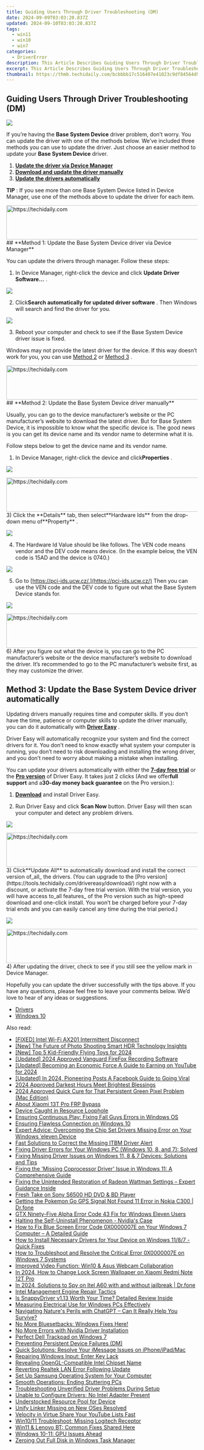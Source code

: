 ```yaml
---
title: Guiding Users Through Driver Troubleshooting (DM)
date: 2024-09-09T03:03:20.837Z
updated: 2024-09-10T03:03:20.837Z
tags:
  - win11
  - win10
  - win7
categories:
  - DriverError
description: This Article Describes Guiding Users Through Driver Troubleshooting (DM)
excerpt: This Article Describes Guiding Users Through Driver Troubleshooting (DM)
thumbnail: https://thmb.techidaily.com/bcbbbb17c516407e41023c9df84564d9e208249f4419e84badf29d91094b0794.jpg
---
```


## Guiding Users Through Driver Troubleshooting (DM)

![](https://images.drivereasy.com/wp-content/uploads/2018/10/img_5bc841ae5e80d.jpg)

 If you’re having the **Base System Device** driver problem, don’t worry. You can update the driver with one of the methods below. We’ve included three methods you can use to update the driver. Just choose an easier method to update your **Base System Device** driver.

1. [**Update the driver via Device Manager**](https://dhgate.sjv.io/5g6yb2)
2. [**Download and update the driver manually**](https://aofit.pxf.io/mmjyxq)
3. [**Update the drivers automatically**](https://modlily.sjv.io/aw92wr)

**TIP** : If you see more than one Base System Device listed in Device Manager, use one of the methods above to update the driver for each item.

<!-- affiliate ads begin -->
<a href="https://aidotcom.pxf.io/c/5597632/2134502/19576" target="_top" id="2134502">
  <img src="//a.impactradius-go.com/display-ad/19576-2134502" border="0" alt="https://techidaily.com" width="672" height="90"/>
</a>
<img height="0" width="0" src="https://aidotcom.pxf.io/i/5597632/2134502/19576" style="position:absolute;visibility:hidden;" border="0" />
<!-- affiliate ads end -->
## **Method 1: Update the Base System Device driver via Device Manager**

You can update the drivers through manager. Follow these steps:

 1) In Device Manager, right-click the device and click **Update Driver Software…** .

![](https://images.drivereasy.com/wp-content/uploads/2016/07/img_5785bfb8e5d3d.png)

 2) Click**Search automatically for updated driver software** . Then Windows will search and find the driver for you.

![](https://images.drivereasy.com/wp-content/uploads/2016/07/img_5785bff7052c4.png)

 3) Reboot your computer and check to see if the Base System Device driver issue is fixed.

 Windows may not provide the latest driver for the device. If this way doesn’t work for you, you can use [Method 2](https://zebaoaffiliateprogram.pxf.io/xkwqe1) or [Method 3](https://printrendy.pxf.io/xyboy5) .

<!-- affiliate ads begin -->
<a href="https://unicoeye.pxf.io/c/5597632/2134223/18498" target="_top" id="2134223">
  <img src="//a.impactradius-go.com/display-ad/18498-2134223" border="0" alt="https://techidaily.com" width="728" height="90"/>
</a>
<img height="0" width="0" src="https://unicoeye.pxf.io/i/5597632/2134223/18498" style="position:absolute;visibility:hidden;" border="0" />
<!-- affiliate ads end -->
## **Method 2: Update the Base System Device driver manually**

 Usually, you can go to the device manufacturer’s website or the PC manufacturer’s website to download the latest driver. But for Base System Device, it is impossible to know what the specific device is. The good news is you can get its device name and its vendor name to determine what it is.

 Follow steps below to get the device name and its vendor name.

 1) In Device Manager, right-click the device and click**Properties** .

![](https://images.drivereasy.com/wp-content/uploads/2016/07/img_5785dc645de0d.png)

<!-- affiliate ads begin -->
<a href="https://zebaoaffiliateprogram.pxf.io/c/5597632/2137972/21526" target="_top" id="2137972">
  <img src="//a.impactradius-go.com/display-ad/21526-2137972" border="0" alt="https://techidaily.com" width="728" height="90"/>
</a>
<img height="0" width="0" src="https://zebaoaffiliateprogram.pxf.io/i/5597632/2137972/21526" style="position:absolute;visibility:hidden;" border="0" />
<!-- affiliate ads end -->
 3) Click the **Details** tab, then select**Hardware Ids** from the drop-down menu of**Property** .

![](https://images.drivereasy.com/wp-content/uploads/2016/07/img_5785de836c928.png)

 4) The Hardware Id Value should be like follows. The VEN code means vendor and the DEV code means device. (In the example below, the VEN code is 15AD and the device is 0740.)

![](https://images.drivereasy.com/wp-content/uploads/2016/07/img_5785df1376590.png)

 5) Go to [https://pci-ids.ucw.cz/.](https://pci-ids.ucw.cz/) Then you can use the VEN code and the DEV code to figure out what the Base System Device stands for.

![](https://images.drivereasy.com/wp-content/uploads/2018/07/img_5b56e54a4e7b7.jpg)

<!-- affiliate ads begin -->
<a href="https://ursime.pxf.io/c/5597632/2136536/16384" target="_top" id="2136536">
  <img src="//a.impactradius-go.com/display-ad/16384-2136536" border="0" alt="https://techidaily.com" width="728" height="90"/>
</a>
<img height="0" width="0" src="https://ursime.pxf.io/i/5597632/2136536/16384" style="position:absolute;visibility:hidden;" border="0" />
<!-- affiliate ads end -->
 6) After you figure out what the device is, you can go to the PC manufacturer’s website or the device manufacturer’s website to download the driver. It’s recommended to go to the PC manufacturer’s website first, as they may customize the driver.

## **Method 3: Update the Base System Device driver automatically**

 Updating drivers manually requires time and computer skills. If you don’t have the time, patience or computer skills to update the driver manually, you can do it automatically with **[Driver Easy](https://tools.techidaily.com/drivereasy/download/)**  .

 Driver Easy will automatically recognize your system and find the correct drivers for it. You don’t need to know exactly what system your computer is running, you don’t need to risk downloading and installing the wrong driver, and you don’t need to worry about making a mistake when installing.

 You can update your drivers automatically with either the **[7-day free trial](https://tools.techidaily.com/drivereasy/download/)**  or the **[Pro version](https://tools.techidaily.com/drivereasy/download/)**  of Driver Easy. It takes just 2 clicks (And we offer**full support** and a**30-day money back guarantee** on the Pro version.):

 1) **[Download](https://tools.techidaily.com/drivereasy/download/)**   and install Driver Easy.

 2) Run Driver Easy and click **Scan Now**   button. Driver Easy will then scan your computer and detect any problem drivers.

![](https://www.drivereasy.com/wp-content/uploads/2018/12/scan-1200x840.jpg)

<!-- affiliate ads begin -->
<a href="https://ephamedtechinc.pxf.io/c/5597632/2120864/26400?prodsku=Mercury" target="_top" id="2120864">
  <img src="//a.impactradius-go.com/display-ad/26400-2120864" border="0" alt="https://techidaily.com" width="728" height="90"/>
</a>
<img height="0" width="0" src="https://ephamedtechinc.pxf.io/i/5597632/2120864/26400?prodsku=Mercury" style="position:absolute;visibility:hidden;" border="0" />
<!-- affiliate ads end -->
 3) Click**Update All** to automatically download and install the correct version of_all_ the drivers.  
 (You can upgrade to the [Pro version](https://tools.techidaily.com/drivereasy/download/) right now with a discount, or activate the 7-day free trial version. With the trial version, you will have access to_all features_ of the Pro version such as high-speed download and one-click install. You won’t be charged before your 7-day trial ends and you can easily cancel any time during the trial period.)

![](https://www.drivereasy.com/wp-content/uploads/2021/04/graphic-chipset.jpg)

<!-- affiliate ads begin -->
<a href="https://appsumo.8odi.net/c/5597632/2118311/7443" target="_top" id="2118311">
  <img src="//a.impactradius-go.com/display-ad/7443-2118311" border="0" alt="https://techidaily.com" width="728" height="90"/>
</a>
<img height="0" width="0" src="https://appsumo.8odi.net/i/5597632/2118311/7443" style="position:absolute;visibility:hidden;" border="0" />
<!-- affiliate ads end -->
 4) After updating the driver, check to see if you still see the yellow mark in Device Manager.

 Hopefully you can update the driver successfully with the tips above. If you have any questions, please feel free to leave your comments below. We’d love to hear of any ideas or suggestions.

* [Drivers](https://tools.techidaily.com/drivereasy/download/)
* [Windows 10](https://tools.techidaily.com/drivereasy/download/)

<ins class="adsbygoogle"
     style="display:block"
     data-ad-format="autorelaxed"
     data-ad-client="ca-pub-7571918770474297"
     data-ad-slot="1223367746"></ins>



<ins class="adsbygoogle"
     style="display:block"
     data-ad-client="ca-pub-7571918770474297"
     data-ad-slot="8358498916"
     data-ad-format="auto"
     data-full-width-responsive="true"></ins>



<span class="atpl-alsoreadstyle">Also read:</span>
<div><ul>
<li><a href="https://driver-error.techidaily.com/fixed-intel-wi-fi-ax201-intermittent-disconnect/"><u>[FIXED] Intel Wi-Fi AX201 Intermittent Disconnect</u></a></li>
<li><a href="https://some-guidance.techidaily.com/new-the-future-of-photo-shooting-smart-hdr-technology-insights/"><u>[New] The Future of Photo Shooting Smart HDR Technology Insights</u></a></li>
<li><a href="https://fox-http.techidaily.com/new-top-5-kid-friendly-flying-toys-for-2024/"><u>[New] Top 5 Kid-Friendly Flying Toys for 2024</u></a></li>
<li><a href="https://screen-recording.techidaily.com/updated-2024-approved-vanguard-firefox-recording-software/"><u>[Updated] 2024 Approved Vanguard FireFox Recording Software</u></a></li>
<li><a href="https://youtube-sure.techidaily.com/ed-becoming-an-economic-force-a-guide-to-earning-on-youtube-for-2024/"><u>[Updated] Becoming an Economic Force A Guide to Earning on YouTube for 2024</u></a></li>
<li><a href="https://facebook-videos.techidaily.com/updated-in-2024-pioneering-posts-a-facebook-guide-to-going-viral/"><u>[Updated] In 2024, Pioneering Posts A Facebook Guide to Going Viral</u></a></li>
<li><a href="https://fox-cloud.techidaily.com/2024-approved-darkest-hours-meet-brightest-blessings/"><u>2024 Approved Darkest Hours Meet Brightest Blessings</u></a></li>
<li><a href="https://youtube-lab.techidaily.com/approved-quick-cure-for-that-persistent-green-pixel-problem-mac-edition/"><u>2024 Approved Quick Cure for That Persistent Green Pixel Problem (Mac Edition)</u></a></li>
<li><a href="https://bypass-frp.techidaily.com/about-xiaomi-13t-pro-frp-bypass-by-drfone-android/"><u>About Xiaomi 13T Pro FRP Bypass</u></a></li>
<li><a href="https://driver-error.techidaily.com/device-caught-in-resource-loophole/"><u>Device Caught in Resource Loophole</u></a></li>
<li><a href="https://windows11.techidaily.com/ensuring-continuous-play-fixing-fall-guys-errors-in-windows-os/"><u>Ensuring Continuous Play: Fixing Fall Guys Errors in Windows OS</u></a></li>
<li><a href="https://driver-error.techidaily.com/ensuring-flawless-connection-on-windows-10/"><u>Ensuring Flawless Connection on Windows 10</u></a></li>
<li><a href="https://driver-error.techidaily.com/expert-advice-overcoming-the-chip-set-drivers-missing-error-on-your-windows-eleven-device/"><u>Expert Advice: Overcoming the Chip Set Drivers Missing Error on Your Windows ˈeleven Device</u></a></li>
<li><a href="https://driver-error.techidaily.com/fast-solutions-to-correct-the-missing-itbm-driver-alert/"><u>Fast Solutions to Correct the Missing ITBM Driver Alert</u></a></li>
<li><a href="https://driver-error.techidaily.com/1721104646728-fixing-driver-errors-for-your-windows-pc-windows-10-8-and-7-solved/"><u>Fixing Driver Errors for Your Windows PC (Windows 10, 8, and 7): Solved</u></a></li>
<li><a href="https://driver-error.techidaily.com/fixing-missing-driver-issues-on-windows-11-8-and-7-devices-solutions-and-tips/"><u>Fixing Missing Driver Issues on Windows 11, 8 & 7 Devices: Solutions and Tips</u></a></li>
<li><a href="https://driver-error.techidaily.com/fixing-the-missing-coprocessor-driver-issue-in-windows-11-a-comprehensive-guide/"><u>Fixing the 'Missing Coprocessor Driver' Issue in Windows 11: A Comprehensive Guide</u></a></li>
<li><a href="https://driver-error.techidaily.com/1721103393943-fixing-the-unintended-restoration-of-radeon-wattman-settings-expert-guidance-inside/"><u>Fixing the Unintended Restoration of Radeon Wattman Settings – Expert Guidance Inside</u></a></li>
<li><a href="https://extra-tips.techidaily.com/fresh-take-on-sony-s6500-hd-dvd-and-bd-player/"><u>Fresh Take on Sony S6500 HD DVD & BD Player</u></a></li>
<li><a href="https://android-location.techidaily.com/getting-the-pokemon-go-gps-signal-not-found-11-error-in-nokia-c300-drfone-by-drfone-virtual/"><u>Getting the Pokemon Go GPS Signal Not Found 11 Error in Nokia C300 | Dr.fone</u></a></li>
<li><a href="https://driver-error.techidaily.com/gtx-ninety-five-alpha-error-code-43-fix-for-windows-eleven-users/"><u>GTX Ninety-Five Alpha Error Code 43 Fix for Windows Eleven Users</u></a></li>
<li><a href="https://driver-error.techidaily.com/halting-the-self-uninstall-phenomenon-nvidias-case/"><u>Halting the Self-Uninstall Phenomenon - Nvidia's Case</u></a></li>
<li><a href="https://driver-error.techidaily.com/how-to-fix-blue-screen-error-code-0x0000007e-on-your-windows-7-computer-a-detailed-guide/"><u>How to Fix Blue Screen Error Code 0X0000007E on Your Windows 7 Computer – A Detailed Guide</u></a></li>
<li><a href="https://driver-error.techidaily.com/how-to-install-necessary-drivers-for-your-device-on-windows-1187-quick-fixes/"><u>How to Install Necessary Drivers for Your Device on Windows 11/8/7 - Quick Fixes</u></a></li>
<li><a href="https://driver-error.techidaily.com/how-to-troubleshoot-and-resolve-the-critical-error-0x0000007e-on-windows-7-systems/"><u>How to Troubleshoot and Resolve the Critical Error 0X0000007E on Windows 7 Systems</u></a></li>
<li><a href="https://driver-error.techidaily.com/improved-video-function-win10-and-asus-webcam-collaboration/"><u>Improved Video Function: Win10 & Asus Webcam Collaboration</u></a></li>
<li><a href="https://unlock-android.techidaily.com/in-2024-how-to-change-lock-screen-wallpaper-on-xiaomi-redmi-note-12t-pro-by-drfone-android/"><u>In 2024, How to Change Lock Screen Wallpaper on Xiaomi Redmi Note 12T Pro</u></a></li>
<li><a href="https://android-location-track.techidaily.com/in-2024-solutions-to-spy-on-itel-a60-with-and-without-jailbreak-drfone-by-drfone-virtual-android/"><u>In 2024, Solutions to Spy on Itel A60 with and without jailbreak | Dr.fone</u></a></li>
<li><a href="https://driver-error.techidaily.com/intel-management-engine-repair-tactics/"><u>Intel Management Engine Repair Tactics</u></a></li>
<li><a href="https://tech-renaissance.techidaily.com/1722890335548-is-snappydriver-v113-worth-your-time-detailed-review-inside/"><u>Is SnappyDriver v1.13 Worth Your Time? Detailed Review Inside</u></a></li>
<li><a href="https://win11.techidaily.com/measuring-electrical-use-for-windows-pcs-effectively/"><u>Measuring Electrical Use for Windows PCs Effectively</u></a></li>
<li><a href="https://tech-revival.techidaily.com/navigating-natures-perils-with-chatgpt-can-it-really-help-you-survive/"><u>Navigating Nature's Perils with ChatGPT – Can It Really Help You Survive?</u></a></li>
<li><a href="https://driver-error.techidaily.com/no-more-bluesetbacks-windows-fixes-here/"><u>No More Bluesetbacks: Windows Fixes Here!</u></a></li>
<li><a href="https://driver-error.techidaily.com/no-more-errors-with-nvidia-driver-installation/"><u>No More Errors with Nvidia Driver Installation</u></a></li>
<li><a href="https://driver-error.techidaily.com/perfect-dell-trackpad-on-windows-7/"><u>Perfect Dell Trackpad on Windows 7</u></a></li>
<li><a href="https://driver-error.techidaily.com/preventing-persistent-device-failures-dm/"><u>Preventing Persistent Device Failures (DM)</u></a></li>
<li><a href="https://fox-that.techidaily.com/quick-solutions-resolve-your-imessage-issues-on-iphoneipadmac/"><u>Quick Solutions: Resolve Your iMessage Issues on iPhone/iPad/Mac</u></a></li>
<li><a href="https://driver-error.techidaily.com/repairing-windows-input-enter-key-lack/"><u>Repairing Windows Input: Enter Key Lack</u></a></li>
<li><a href="https://driver-error.techidaily.com/revealing-opengl-compatible-intel-chipset-name/"><u>Revealing OpenGL-Compatible Intel Chipset Name</u></a></li>
<li><a href="https://driver-error.techidaily.com/reverting-realtek-lan-error-following-update/"><u>Reverting Realtek LAN Error Following Update</u></a></li>
<li><a href="https://driver-error.techidaily.com/set-up-samsung-operating-system-for-your-computer/"><u>Set Up Samsung Operating System for Your Computer</u></a></li>
<li><a href="https://driver-error.techidaily.com/smooth-operations-ending-stuttering-pcs/"><u>Smooth Operations: Ending Stuttering PCs</u></a></li>
<li><a href="https://driver-error.techidaily.com/troubleshooting-unverified-driver-problems-during-setup/"><u>Troubleshooting Unverified Driver Problems During Setup</u></a></li>
<li><a href="https://driver-error.techidaily.com/unable-to-configure-drivers-no-intel-adapter-present/"><u>Unable to Configure Drivers; No Intel Adapter Present</u></a></li>
<li><a href="https://driver-error.techidaily.com/understocked-resource-pool-for-device/"><u>Understocked Resource Pool for Device</u></a></li>
<li><a href="https://driver-error.techidaily.com/unify-linker-missing-on-new-oses-resolved/"><u>Unify Linker Missing on New OSes Resolved</u></a></li>
<li><a href="https://youtube-lab.techidaily.com/ity-in-virtue-share-your-youtube-lists-fast/"><u>Velocity in Virtue Share Your YouTube Lists Fast</u></a></li>
<li><a href="https://driver-error.techidaily.com/win1011-troubleshoot-missing-logitech-receptor/"><u>Win10/11 Troubleshoot: Missing Logitech Receptor</u></a></li>
<li><a href="https://driver-error.techidaily.com/win11-and-lenovo-bt-common-fixes-shared-here/"><u>Win11 & Lenovo BT: Common Fixes Shared Here</u></a></li>
<li><a href="https://driver-error.techidaily.com/windows-10-11-gpu-issues-ahead/"><u>Windows 10-11: GPU Issues Ahead</u></a></li>
<li><a href="https://driver-error.techidaily.com/zeroing-out-full-disk-in-windows-task-manager/"><u>Zeroing Out Full Disk in Windows Task Manager</u></a></li>
</ul></div>
